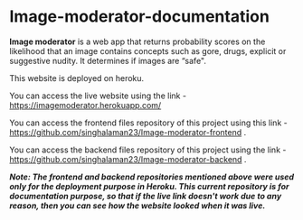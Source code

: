 # Image-moderator-documentation
**Image moderator** is a web app that returns probability scores on the likelihood that an image contains concepts such as gore, drugs, explicit or suggestive nudity. It determines if images are “safe".

This website is deployed on heroku. 

You can access the live website using the link - https://imagemoderator.herokuapp.com/

You can access the frontend files repository of this project using this link - https://github.com/singhalaman23/Image-moderator-frontend .

You can access the backend files repository of this project using the link - https://github.com/singhalaman23/Image-moderator-backend .

***Note: The frontend and backend repositories mentioned above were used only for the deployment purpose in Heroku. This current repository is for documentation purpose, so that if the live link doesn't work due to any reason, then you can see how the website looked when it was live.***


